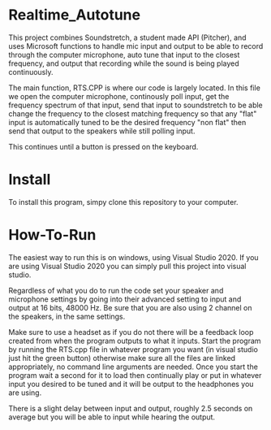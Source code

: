 # Realtime_Autotune

This project combines Soundstretch, a student made API (Pitcher), and uses Microsoft functions to handle mic input and output to be able to record through the computer microphone, auto tune that input to the closest frequency, and output that recording while the sound is being played continuously. 

The main function, RTS.CPP is where our code is largely located. In this file we open the computer microphone, continously poll input, get the frequency spectrum of that input, send that input to soundstretch to be able change the frequency to the closest matching frequency so that any "flat" input is automatically tuned to be the desired frequency "non flat" then send that output to the speakers while still polling input. 

This continues until a button is pressed on the keyboard.

# Install
To install this program, simpy clone this repository to your computer.

# How-To-Run
The easiest way to run this is on windows, using Visual Studio 2020.
If you are using Visual Studio 2020 you can simply pull this project into visual studio. 

Regardless of what you do to run the code set your speaker and microphone settings by going into their advanced setting to input and output at 16 bits, 48000 Hz. Be sure that you are also using 2 channel on the speakers, in the same settings.

Make sure to use a headset as if you do not there will be a feedback loop created from when the program outputs to what it inputs. Start the program by running the RTS.cpp file in whatever program you want (in visual studio just hit the green button) otherwise make sure all the files are linked appropriately, no command line arguments are needed. Once you start the program wait a second for it to load then continually play or put in whatever input you desired to be tuned and it will be output to the headphones you are using.

There is a slight delay between input and output, roughly 2.5 seconds on average but you will be able to input while hearing the output.
